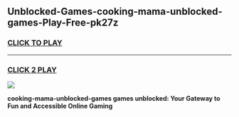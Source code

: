 
## Unblocked-Games-cooking-mama-unblocked-games-Play-Free-pk27z
<h3>
<a href="https://premium76.site?title=cooking-mama-unblocked-games&ref=15A">CLICK TO PLAY</a></h3>
<hr>

<h3>
<a href="https://premium76.site?title=cooking-mama-unblocked-games&ref=15A">CLICK 2 PLAY</a>
  
</h3>

<a href="https://premium76.site?title=cooking-mama-unblocked-games&ref=15A"><img src="https://clearcache.store/games.png"></a>


**cooking-mama-unblocked-games games unblocked: Your Gateway to Fun and Accessible Online Gaming**
